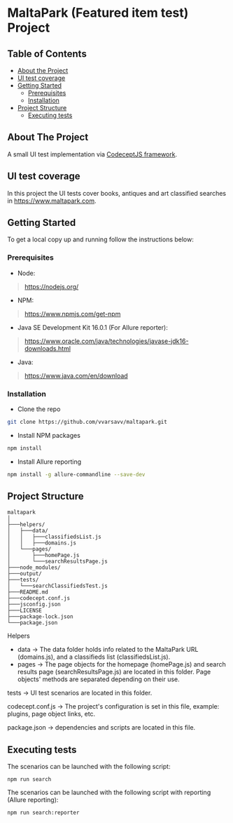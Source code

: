# MaltaPark (Featured item test) Project

<!-- TABLE OF CONTENTS -->
## Table of Contents

* [About the Project](#about-the-project)
* [UI test coverage](#ui-test-coverage)
* [Getting Started](#getting-started)
  * [Prerequisites](#prerequisites)
  * [Installation](#installation)
* [Project Structure](#project-structure)
  * [Executing tests](#executing-tests)

<!-- ABOUT THE PROJECT -->
## About The Project

A small UI test implementation via [CodeceptJS framework](https://codecept.io/).

<!-- UI test coverage --> 
## UI test coverage

In this project the UI tests cover books, antiques and art classified searches in https://www.maltapark.com.

<!-- GETTING STARTED -->
## Getting Started

To get a local copy up and running follow the instructions below:

<!-- Prerequisites -->
### Prerequisites

* Node:
> https://nodejs.org/

* NPM:
> https://www.npmjs.com/get-npm

*  Java SE Development Kit 16.0.1 (For Allure reporter):
> https://www.oracle.com/java/technologies/javase-jdk16-downloads.html

* Java:
> https://www.java.com/en/download

<!-- Installation -->
### Installation

* Clone the repo
```sh
git clone https://github.com/vvarsavv/maltapark.git
```
* Install NPM packages
```sh
npm install
```
* Install Allure reporting
```sh
npm install -g allure-commandline --save-dev
```

<!-- PROJECT STRUCTURE -->
## Project Structure
```
maltapark
│
├───helpers/ 
│   ├───data/
│   │   ├───classifiedsList.js
│   │   ├───domains.js
│   └───pages/
│       ├───homePage.js
│       └───searchResultsPage.js
├───node_modules/
├───output/
├───tests/
│   └───searchClassifiedsTest.js
├───README.md
├───codecept.conf.js
├───jsconfig.json
├───LICENSE
├───package-lock.json
└───package.json
```

Helpers
* data -> The data folder holds info related to the MaltaPark URL (domains.js), and a classifieds list (classifiedsList.js).
* pages  -> The page objects for the homepage (homePage.js) and search results page (searchResultsPage.js) are located in this folder. Page objects' methods are separated depending on their use.

tests -> UI test scenarios are located in this folder.

codecept.conf.js -> The project's configuration is set in this file, example: plugins, page object links, etc.

package.json -> dependencies and scripts are located in this file.

<!-- executing-tests -->
## Executing tests

The scenarios can be launched with the following script:
```
npm run search
```
The scenarios can be launched with the following script with reporting (Allure reporting):
```
npm run search:reporter
```